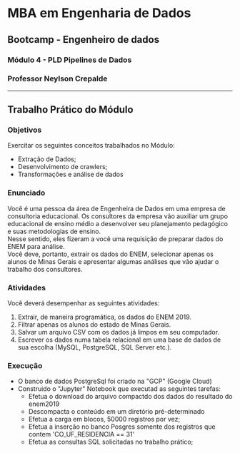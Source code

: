# MBA em Engenharia de Dados
## Bootcamp - Engenheiro de dados
### Módulo 4 - PLD Pipelines de Dados
### Professor Neylson Crepalde 
***
## Trabalho Prático do Módulo
### Objetivos
Exercitar os seguintes conceitos trabalhados no Módulo:
- Extração de Dados;
- Desenvolvimento de crawlers;
- Transformações e análise de dados
### Enunciado
Você é uma pessoa da área de Engenheira de Dados em uma empresa de consultoria
educacional. Os consultores da empresa vão auxiliar um grupo educacional de ensino
médio a desenvolver seu planejamento pedagógico e suas metodologias de ensino.  
Nesse sentido, eles fizeram a você uma requisição de preparar dados do ENEM para análise.  
Você deve, portanto, extrair os dados do ENEM, selecionar apenas os alunos de Minas
Gerais e apresentar algumas análises que vão ajudar o trabalho dos consultores.
### Atividades
Você deverá desempenhar as seguintes atividades:
1. Extrair, de maneira programática, os dados do ENEM 2019.
2. Filtrar apenas os alunos do estado de Minas Gerais.
3. Salvar um arquivo CSV com os dados já limpos em seu computador.
4. Escrever os dados numa tabela relacional em uma base de dados de sua escolha
(MySQL, PostgreSQL, SQL Server etc.).
### Execução
- O banco de dados PostgreSql foi criado na "GCP" (Google Cloud)
- Construido o "Jupyter" Notebook que executad as seguintes tarefas:
  - Efetua o download do arquivo compactdo dos dados do resultado do enem2019
  - Descompacta o conteúdo em um diretório pré-determinado
  - Efetua a carga em blocos, 50000 registros por vez;
  - Efetua a inserção no banco Posgres somente dos registros que contem 'CO_UF_RESIDENCIA == 31'
  - Efetua as consultas SQL solicitadas no trabalho prático;
